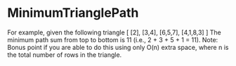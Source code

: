 # MinimumTrianglePath


For example, given the following triangle
[
     [2],
    [3,4],
   [6,5,7],
  [4,1,8,3]
]
The minimum path sum from top to bottom is 11 (i.e., 2 + 3 + 5 + 1 = 11).
Note:
Bonus point if you are able to do this using only O(n) extra space, where n is the total number of rows in the triangle.


